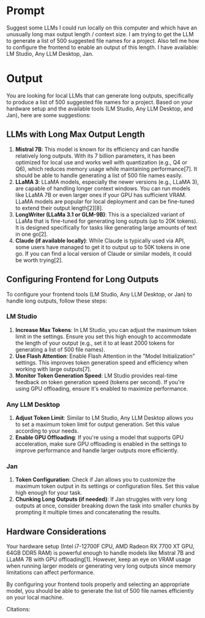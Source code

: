 # Prompt

Suggest some LLMs I could run locally on this computer and which have an unusually long max output length / context size. I am trying to get the LLM to generate a list of 500 suggested file names for a project. Also tell me how to configure the frontend to enable an output of this length. I have available: LM Studio, Any LLM Desktop, Jan.

# Output

You are looking for local LLMs that can generate long outputs, specifically to produce a list of 500 suggested file names for a project. Based on your hardware setup and the available tools (LM Studio, Any LLM Desktop, and Jan), here are some suggestions:

## LLMs with Long Max Output Length

1. **Mistral 7B**: This model is known for its efficiency and can handle relatively long outputs. With its 7 billion parameters, it has been optimized for local use and works well with quantization (e.g., Q4 or Q6), which reduces memory usage while maintaining performance\[7]. It should be able to handle generating a list of 500 file names easily.
2. **LLaMA 3**: LLaMA models, especially the newer versions (e.g., LLaMA 3), are capable of handling longer context windows. You can run models like LLaMA 7B or even larger ones if your GPU has sufficient VRAM. LLaMA models are popular for local deployment and can be fine-tuned to extend their output length\[2]\[8].
3. **LongWriter (LLaMa 3.1 or GLM-9B)**: This is a specialized variant of LLaMa that is fine-tuned for generating long outputs (up to 20K tokens). It is designed specifically for tasks like generating large amounts of text in one go\[2].
4. **Claude (if available locally)**: While Claude is typically used via API, some users have managed to get it to output up to 50K tokens in one go. If you can find a local version of Claude or similar models, it could be worth trying\[2].

## Configuring Frontend for Long Outputs

To configure your frontend tools (LM Studio, Any LLM Desktop, or Jan) to handle long outputs, follow these steps:

### LM Studio

1. **Increase Max Tokens**: In LM Studio, you can adjust the maximum token limit in the settings. Ensure you set this high enough to accommodate the length of your output (e.g., set it to at least 2000 tokens for generating a list of 500 file names).
2. **Use Flash Attention**: Enable Flash Attention in the "Model Initialization" settings. This improves token generation speed and efficiency when working with large outputs\[7].
3. **Monitor Token Generation Speed**: LM Studio provides real-time feedback on token generation speed (tokens per second). If you're using GPU offloading, ensure it's enabled to maximize performance.

### Any LLM Desktop

1. **Adjust Token Limit**: Similar to LM Studio, Any LLM Desktop allows you to set a maximum token limit for output generation. Set this value according to your needs.
2. **Enable GPU Offloading**: If you're using a model that supports GPU acceleration, make sure GPU offloading is enabled in the settings to improve performance and handle larger outputs more efficiently.

### Jan

1. **Token Configuration**: Check if Jan allows you to customize the maximum token output in its settings or configuration files. Set this value high enough for your task.
2. **Chunking Long Outputs (if needed)**: If Jan struggles with very long outputs at once, consider breaking down the task into smaller chunks by prompting it multiple times and concatenating the results.

## Hardware Considerations

Your hardware setup (Intel i7-12700F CPU, AMD Radeon RX 7700 XT GPU, 64GB DDR5 RAM) is powerful enough to handle models like Mistral 7B and LLaMA 7B with GPU offloading\[1]. However, keep an eye on VRAM usage when running larger models or generating very long outputs since memory limitations can affect performance.

By configuring your frontend tools properly and selecting an appropriate model, you should be able to generate the list of 500 file names efficiently on your local machine.

Citations:\
&#x20;
